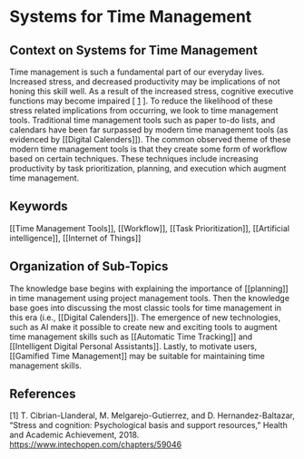 # Systems for Time Management

## Context on Systems for Time Management
Time management is such a fundamental part of our everyday lives. Increased stress, and decreased productivity may be implications of not honing this skill well. As a result of the increased stress, cognitive executive functions may become impaired [ [1](#References) ]. To reduce the likelihood of these stress related implications from occurring, we look to time management tools. Traditional time management tools such as paper to-do lists, and calendars have been far surpassed by modern time management tools (as evidenced by [[Digital Calenders]]). The common observed theme of these modern time management tools is that they create some form of workflow based on certain techniques. These techniques include increasing productivity by task prioritization, planning, and execution which augment time management. 

## Keywords

[[Time Management Tools]], [[Workflow]], [[Task Prioritization]], [[Artificial intelligence]], [[Internet of Things]]

## Organization of Sub-Topics

The knowledge base begins with explaining the importance of [[planning]] in time management using project management tools. Then the knowledge base goes into discussing the most classic tools for time management in this era  (i.e., [[Digital Calenders]]). The emergence of new technologies, such as AI make it possible to create new and exciting tools to augment time management skills such as [[Automatic Time Tracking]] and [[Intelligent Digital Personal Assistants]]. Lastly, to motivate users, [[Gamified Time Management]] may be suitable for maintaining time management skills. 

## References
[1] T. Cibrian-Llanderal, M. Melgarejo-Gutierrez, and D. Hernandez-Baltazar, “Stress and cognition: Psychological basis and support resources,” Health and Academic Achievement, 2018. https://www.intechopen.com/chapters/59046



